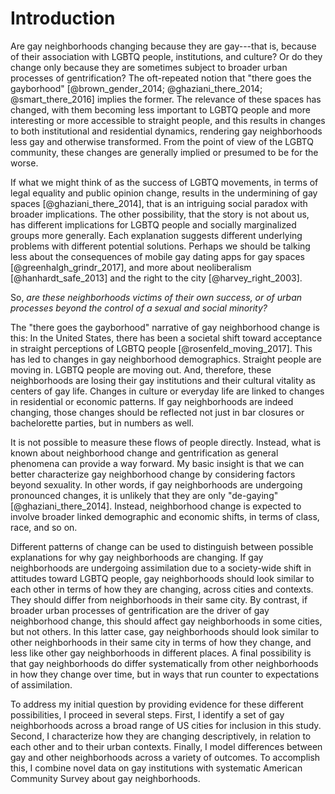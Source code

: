 ---
---

# Introduction

Are gay neighborhoods changing because they are gay---that is, because of their association with LGBTQ people, institutions, and culture? Or do they change only because they are sometimes subject to broader urban processes of gentrification? The oft-repeated notion that "there goes the gayborhood" [@brown_gender_2014; @ghaziani_there_2014; @smart_there_2016] implies the former. The relevance of these spaces has changed, with them becoming less important to LGBTQ people and more interesting or more accessible to straight people, and this results in changes to both institutional and residential dynamics, rendering gay neighborhoods less gay and otherwise transformed. From the point of view of the LGBTQ community, these changes are generally implied or presumed to be for the worse.

If what we might think of as the success of LGBTQ movements, in terms of legal equality and public opinion change, results in the undermining of gay spaces [@ghaziani_there_2014], that is an intriguing social paradox with broader implications. The other possibility, that the story is not about us, has different implications for LGBTQ people and socially marginalized groups more generally. Each explanation suggests different underlying problems with different potential solutions. Perhaps we should be talking less about the consequences of mobile gay dating apps for gay spaces [@greenhalgh_grindr_2017], and more about neoliberalism [@hanhardt_safe_2013] and the right to the city [@harvey_right_2003].

So, *are these neighborhoods victims of their own success, or of urban processes beyond the control of a sexual and social minority?*

The "there goes the gayborhood" narrative of gay neighborhood change is this: In the United States, there has been a societal shift toward acceptance in straight perceptions of LGBTQ people [@rosenfeld_moving_2017]. This has led to changes in gay neighborhood demographics. Straight people are moving in. LGBTQ people are moving out. And, therefore, these neighborhoods are losing their gay institutions and their cultural vitality as centers of gay life. Changes in culture or everyday life are linked to changes in residential or economic patterns. If gay neighborhoods are indeed changing, those changes should be reflected not just in bar closures or bachelorette parties, but in numbers as well.

It is not possible to measure these flows of people directly. Instead, what is known about neighborhood change and gentrification as general phenomena can provide a way forward. My basic insight is that we can better characterize gay neighborhood change by considering factors beyond sexuality. In other words, if gay neighborhoods are undergoing pronounced changes, it is unlikely that they are only "de-gaying" [@ghaziani_there_2014]. Instead, neighborhood change is expected to involve broader linked demographic and economic shifts, in terms of class, race, and so on.

Different patterns of change can be used to distinguish between possible explanations for why gay neighborhoods are changing. If gay neighborhoods are undergoing assimilation due to a society-wide shift in attitudes toward LGBTQ people, gay neighborhoods should look similar to each other in terms of how they are changing, across cities and contexts. They should differ from neighborhoods in their same city. By contrast, if broader urban processes of gentrification are the driver of gay neighborhood change, this should affect gay neighborhoods in some cities, but not others. In this latter case, gay neighborhoods should look similar to other neighborhoods in their same city in terms of how they change, and less like other gay neighborhoods in different places. A final possibility is that gay neighborhoods do differ systematically from other neighborhoods in how they change over time, but in ways that run counter to expectations of assimilation.

To address my initial question by providing evidence for these different possibilities, I proceed in several steps. First, I identify a set of gay neighborhoods across a broad range of US cities for inclusion in this study. Second, I characterize how they are changing descriptively, in relation to each other and to their urban contexts. Finally, I model differences between gay and other neighborhoods across a variety of outcomes. To accomplish this, I combine novel data on gay institutions with systematic American Community Survey about gay neighborhoods.
